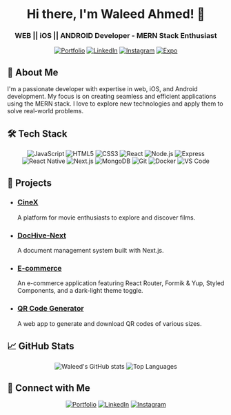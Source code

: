 <!-- ![Header](https://your-custom-header-image-url) -->

<h1 align="center">Hi there, I'm Waleed Ahmed! 👋</h1>
<h3 align="center">WEB || iOS || ANDROID Developer - MERN Stack Enthusiast</h3>

<p align="center">
  <a href="https://waleeddev.vercel.app/"><img src="https://img.shields.io/badge/portfolio-website-blue" alt="Portfolio"></a>
  <a href="https://www.linkedin.com/in/waleedahmedx"><img src="https://img.shields.io/badge/LinkedIn-waleedahmedx-blue" alt="LinkedIn"></a>
  <a href="https://www.instagram.com/waleedahmed.x"><img src="https://img.shields.io/badge/Instagram-waleedahmed.x-red" alt="Instagram"></a>
  <a href="https://expo.dev/@waleedahmed.x"><img src="https://img.shields.io/badge/Expo-waleedahmed.x-lightgrey" alt="Expo"></a>
</p>

## 🚀 About Me

I'm a passionate developer with expertise in web, iOS, and Android development. My focus is on creating seamless and efficient applications using the MERN stack. I love to explore new technologies and apply them to solve real-world problems.

## 🛠️ Tech Stack

<div align="center">
  <img src="https://img.shields.io/badge/JavaScript-F7DF1E?logo=javascript&logoColor=black" alt="JavaScript">
  <img src="https://img.shields.io/badge/HTML5-E34F26?logo=html5&logoColor=white" alt="HTML5">
  <img src="https://img.shields.io/badge/CSS3-1572B6?logo=css3&logoColor=white" alt="CSS3">
  <img src="https://img.shields.io/badge/React-61DAFB?logo=react&logoColor=black" alt="React">
  <img src="https://img.shields.io/badge/Node.js-339933?logo=node.js&logoColor=white" alt="Node.js">
  <img src="https://img.shields.io/badge/Express-000000?logo=express&logoColor=white" alt="Express">
  <img src="https://img.shields.io/badge/React_Native-61DAFB?logo=react&logoColor=black" alt="React Native">
  <img src="https://img.shields.io/badge/Next.js-000000?logo=next.js&logoColor=white" alt="Next.js">
  <img src="https://img.shields.io/badge/MongoDB-4EA94B?logo=mongodb&logoColor=white" alt="MongoDB">
  <img src="https://img.shields.io/badge/Git-F05032?logo=git&logoColor=white" alt="Git">
  <img src="https://img.shields.io/badge/Docker-2496ED?logo=docker&logoColor=white" alt="Docker">
  <img src="https://img.shields.io/badge/VS_Code-007ACC?logo=visual-studio-code&logoColor=white" alt="VS Code">
</div>

## 🌟 Projects

- ### [CineX](https://github.com/waleed2000x/CineX)

  A platform for movie enthusiasts to explore and discover films.

- ### [DocHive-Next](https://github.com/waleed2000x/DocHive-Next)

  A document management system built with Next.js.

- ### [E-commerce](https://github.com/waleed2000x/ecommerce)

  An e-commerce application featuring React Router, Formik & Yup, Styled Components, and a dark-light theme toggle.

- ### [QR Code Generator](https://github.com/waleed2000x/QR-Code-Generator-Next-js)
  A web app to generate and download QR codes of various sizes.

## 📈 GitHub Stats

<p align="center">
  <img src="https://github-readme-stats.vercel.app/api?username=waleed2000x&show_icons=true&theme=radical" alt="Waleed's GitHub stats">
  <img src="https://github-readme-stats.vercel.app/api/top-langs/?username=waleed2000x&layout=compact&theme=radical" alt="Top Languages">
</p>

## 🔗 Connect with Me

<p align="center">
  <a href="https://waleeddev.vercel.app/"><img src="https://img.shields.io/badge/portfolio-website-blue" alt="Portfolio"></a>
  <a href="https://www.linkedin.com/in/waleedahmedx"><img src="https://img.shields.io/badge/LinkedIn-waleedahmedx-blue" alt="LinkedIn"></a>
  <a href="https://www.instagram.com/waleedahmed.x"><img src="https://img.shields.io/badge/Instagram-waleedahmed.x-red" alt="Instagram"></a>
</p>
